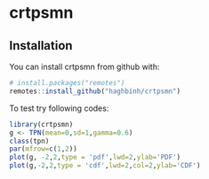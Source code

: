 # crtpsmn

## Installation


You can install crtpsmn from github with:

``` r
# install.packages("remotes")
remotes::install_github("haghbinh/crtpsmn")
```

To test try following codes:
``` r
library(crtpsmn)
g <- TPN(mean=0,sd=1,gamma=0.6)
class(tpn)
par(mfrow=c(1,2))
plot(g, -2,2,type = 'pdf',lwd=2,ylab='PDF')
plot(g,-2,2,type = 'cdf',lwd=2,col=2,ylab='CDF')
```
